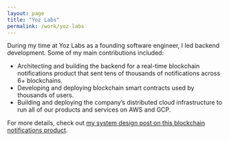 ```yaml
---
layout: page
title: "Yoz Labs"
permalink: /work/yoz-labs
---
```


During my time at Yoz Labs as a founding software engineer, I led backend development. Some of my main contributions included:
- Architecting and building the backend for a real-time blockchain notifications product that sent tens of thousands of notifications across 6+ blockchains.
- Developing and deploying blockchain smart contracts used by thousands of users.
- Building and deploying the company’s distributed cloud infrastructure to run all of our products and services on AWS and GCP.

For more details, check out [my system design post on this blockchain notifications product](/posts/notifications-product).
